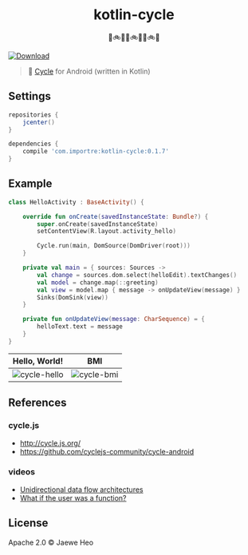 <h1 align="center">kotlin-cycle</h1>

<p align="center">🚴🚲🚵🚴🚲🚵🚴🚲🚵</p>

[![Download][bintray-badge]][version]

> :arrows_counterclockwise: [Cycle][cycle.js] for Android (written in Kotlin)


## Settings

```gradle
repositories {
    jcenter()
}

dependencies {
    compile 'com.importre:kotlin-cycle:0.1.7'
}
```


## Example

```kotlin
class HelloActivity : BaseActivity() {

    override fun onCreate(savedInstanceState: Bundle?) {
        super.onCreate(savedInstanceState)
        setContentView(R.layout.activity_hello)

        Cycle.run(main, DomSource(DomDriver(root)))
    }

    private val main = { sources: Sources ->
        val change = sources.dom.select(helloEdit).textChanges()
        val model = change.map(::greeting)
        val view = model.map { message -> onUpdateView(message) }
        Sinks(DomSink(view))
    }

    private fun onUpdateView(message: CharSequence) = {
        helloText.text = message
    }
}
```

| Hello, World!  | BMI          |
|:--------------:|:------------:|
| ![cycle-hello] | ![cycle-bmi] |


## References

### cycle.js

- http://cycle.js.org/
- https://github.com/cyclejs-community/cycle-android

### videos

- [Unidirectional data flow architectures](https://vimeo.com/168652278)
- [What if the user was a function?](https://youtu.be/1zj7M1LnJV4)


## License

Apache 2.0 © Jaewe Heo










[cycle.js]: http://cycle.js.org/
[cycle-hello]:  https://cloud.githubusercontent.com/assets/1744446/17257722/61ad44de-55fe-11e6-9c0f-4fbc2f139eba.gif
[cycle-bmi]: https://cloud.githubusercontent.com/assets/1744446/17257842/f101bfc0-55fe-11e6-88a5-bdb41cb4e523.gif
[bintray-badge]: https://api.bintray.com/packages/importre/maven/kotlin-cycle/images/download.svg
[version]: https://bintray.com/importre/maven/kotlin-cycle/_latestVersion

